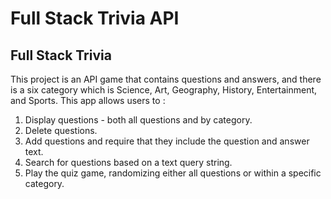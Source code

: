 # Full Stack Trivia API
## Full Stack Trivia
This project is an API game that contains questions and answers, and there is a six category which is Science, Art, Geography, History, Entertainment, and Sports. 
This app allows users to :
1. Display questions - both all questions and by category. 
2. Delete questions.
3. Add questions and require that they include the question and answer text.
4. Search for questions based on a text query string.
5. Play the quiz game, randomizing either all questions or within a specific category.

